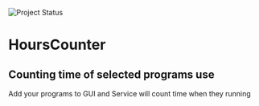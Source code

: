 ![Project Status](https://img.shields.io/badge/status-developing-orange.svg)
# HoursCounter
Counting time of selected programs use
------------------------------------------

Add your programs to GUI and Service will count time when they running
